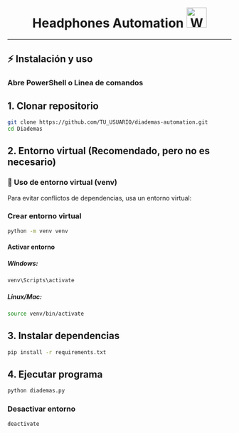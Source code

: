<h1 align="center">Headphones Automation <img src="https://raw.githubusercontent.com/Tarikul-Islam-Anik/Animated-Fluent-Emojis/master/Emojis/Smilies/Weary%20Cat.png" alt="Weary Cat" width="45" height="45" /></h1>




---

## ⚡ Instalación y uso
### Abre PowerShell o Linea de comandos
## 1. Clonar repositorio
```bash
git clone https://github.com/TU_USUARIO/diademas-automation.git
cd Diademas
```

## 2. Entorno virtual (Recomendado, pero no es necesario)

### 🐍 Uso de entorno virtual (venv)

Para evitar conflictos de dependencias, usa un entorno virtual:

### Crear entorno virtual
```bash
python -m venv venv
```

#### Activar entorno

##### Windows:
```bash
venv\Scripts\activate
```

##### Linux/Mac:
```bash
source venv/bin/activate
```
## 3. Instalar dependencias
```bash
pip install -r requirements.txt
```
## 4. Ejecutar programa
```bash
python diademas.py
```
### Desactivar entorno
```bash
deactivate
```
